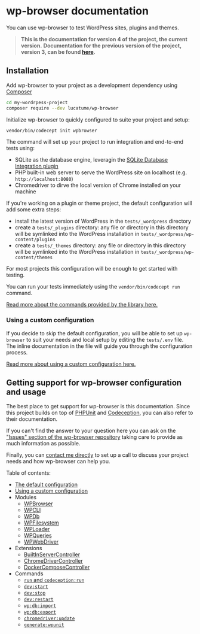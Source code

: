 # wp-browser documentation

You can use wp-browser to test WordPress sites, plugins and themes.

> **This is the documentation for version 4 of the project, the current version.**
> **Documentation for the previous version of the project, version 3, can be found [here](v3/README.md).**

## Installation

Add wp-browser to your project as a development dependency using [Composer][1]

```bash
cd my-wordrpess-project
composer require --dev lucatume/wp-browser
```

Initialize wp-browser to quickly configured to suite your project and setup:

```bash
vendor/bin/codecept init wpbrowser
```

The command will set up your project to run integration and end-to-end tests using:

* SQLite as the database engine, leveragin the [SQLite Database Integration plugin][2]
* PHP built-in web server to serve the WordPress site on localhost (e.g. `http://localhost:8080`)
* Chromedriver to dirve the local version of Chrome installed on your machine

If you're working on a plugin or theme project, the default configuration will add some extra steps:

* install the latest version of WordPress in the `tests/_wordpress` directory
* create a `tests/_plugins` directory: any file or directory in this directory will be symlinked into the WordPress
  installation in `tests/_wordpress/wp-content/plugins`
* create a `tests/_themes` directory: any file or directory in this directory will be symlinked into the WordPress
  installation in `tests/_wordpress/wp-content/themes`

For most projects this configuration will be enough to get started with testing.

You can run your tests immediately using the `vendor/bin/codecept run` command.

[Read more about the commands provided by the library here.](commands.md)

### Using a custom configuration

If you decide to skip the default configuration, you will be able to set up `wp-browser` to suit your needs and local
setup by editing the `tests/.env` file.
The inline documentation in the file will guide you through the configuration process.

[Read more about using a custom configuration here.](custom-configuration.md)

## Getting support for wp-browser configuration and usage

The best place to get support for wp-browser is this documentation.
Since this project builds on top of [PHPUnit][3] and [Codeception][4], you can also refer to their documentation.

If you can't find the answer to your question here you can ask on
the ["Issues" section of the wp-browser repository][5] taking care to provide as much information as possible.

Finally, you can <a href="mailto:luca@theaveragedev.com">contact me directly</a> to set up a call to discuss your
project needs and how wp-browser can help you.

Table of contents:

* [The default configuration](default-configuration.md)
* [Using a custom configuration](custom-configuration.md)
* Modules
    * [WPBrowser](modules/WPBrowser.md)
    * [WPCLI](modules/WPCLI.md)
    * [WPDb](modules/WPDb.md)
    * [WPFilesystem](modules/WPFilesystem.md)
    * [WPLoader](modules/WPLoader.md)
    * [WPQueries](modules/WPQueries.md)
    * [WPWebDriver](modules/WPWebDriver.md)
* Extensions
    * [BuiltInServerController](extensions.md#builtinservercontroller)
    * [ChromeDriverController](extensions.md#chromedrivercontroller)
    * [DockerComposeController](extensions.md#dockercomposecontroller)
* Commands
    * [`run` and `codeception:run`](commands.md#run-and-codeceptionrun)
    * [`dev:start`](commands.md#devstart)
    * [`dev:stop`](commands.md#wpdevstop)
    * [`dev:restart`](commands.md#devrestart)
    * [`wp:db:import`](commands.md#wpdbimport)
    * [`wp:db:export`](commands.md#wpdbexport)
    * [`chromedriver:update`](commands.md#chromedriverupdate)
    * [`generate:wpunit`](commands.md#generatewpunit)

[1]: https://getcomposer.org/

[2]: https://wordpress.org/plugins/sqlite-database-integration/

[3]: https://phpunit.de/

[4]: https://codeception.com/

[5]: https://github.com/lucatume/wp-browser/issues/new/choose
